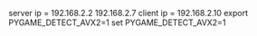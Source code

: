 server ip = 192.168.2.2 192.168.2.7
client ip = 192.168.2.10 
export PYGAME_DETECT_AVX2=1
set PYGAME_DETECT_AVX2=1
